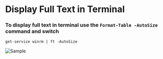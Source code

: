# Display Full Text in Terminal

### To display full text in terminal use the `Format-Table -AutoSize` command and switch

```
get-service winrm | ft -AutoSize
```
![Sample]([https://github.com/franco-on-git/Images/tree/main/Scripts-and-Commands/GitHub_AutoSize.jpg](https://github.com/franco-on-git/Images/blob/main/Scripts-and-Commands/GitHub_AutoSize.jpg?raw=true))
